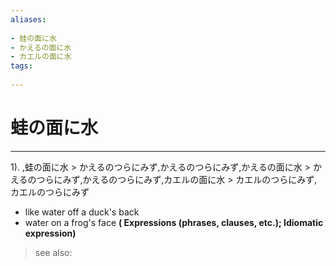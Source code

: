 ```yaml
---
aliases:
    
- 蛙の面に水
- かえるの面に水
- カエルの面に水
tags:
    
---
```


# 蛙の面に水
---
1).
,蛙の面に水 > かえるのつらにみず,かえるのつらにみず,かえるの面に水 > かえるのつらにみず,かえるのつらにみず,カエルの面に水 > カエルのつらにみず,カエルのつらにみず

- like water off a duck's back
- water on a frog's face
**( Expressions (phrases, clauses, etc.); Idiomatic expression)**
> see also: 
            